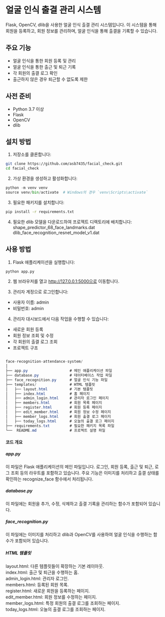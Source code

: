   # 얼굴 인식 출결 관리 시스템

Flask, OpenCV, dlib을 사용한 얼굴 인식 출결 관리 시스템입니다. 이 시스템을 통해 회원을 등록하고, 회원 정보를 관리하며, 얼굴 인식을 통해 출결을 기록할 수 있습니다.

## 주요 기능

- 얼굴 인식을 통한 회원 등록 및 관리
- 얼굴 인식을 통한 출근 및 퇴근 기록
- 각 회원의 출결 로그 확인
- 출근하지 않은 경우 퇴근할 수 없도록 제한

## 사전 준비

- Python 3.7 이상
- Flask
- OpenCV
- dlib

## 설치 방법

1. 저장소를 클론합니다:

```bash
git clone https://github.com/asb7435/facial_check.git
cd facial_check
```

2. 가상 환경을 생성하고 활성화합니다:

```python
python -m venv venv
source venv/bin/activate  # Windows의 경우 `venv\Scripts\activate`
```

3. 필요한 패키지를 설치합니다:

```bash
pip install -r requirements.txt
```

4. 필요한 dlib 모델을 다운로드하여 프로젝트 디렉토리에 배치합니다:    
shape_predictor_68_face_landmarks.dat     
dlib_face_recognition_resnet_model_v1.dat      

## 사용 방법
1. Flask 애플리케이션을 실행합니다:

```bash
python app.py
```

2. 웹 브라우저를 열고 http://127.0.0.1:5000으로 이동합니다.

3. 관리자 계정으로 로그인합니다:

- 사용자 이름: admin
- 비밀번호: admin

4. 관리자 대시보드에서 다음 작업을 수행할 수 있습니다:

- 새로운 회원 등록
- 회원 정보 조회 및 수정
- 각 회원의 출결 로그 조회
- 프로젝트 구조

```csharp

face-recognition-attendance-system/
│
├── app.py                   # 메인 애플리케이션 파일
├── database.py              # 데이터베이스 작업 파일
├── face_recognition.py      # 얼굴 인식 기능 파일
├── templates/               # HTML 템플릿
│   ├── layout.html          # 기본 템플릿
│   ├── index.html           # 홈 페이지
│   ├── admin_login.html     # 관리자 로그인 페이지
│   ├── members.html         # 회원 목록 페이지
│   ├── register.html        # 회원 등록 페이지
│   ├── edit_member.html     # 회원 정보 수정 페이지
│   ├── member_logs.html     # 회원 출결 로그 페이지
│   ├── today_logs.html      # 오늘의 출결 로그 페이지
├── requirements.txt         # 필요한 패키지 목록 파일
└──  README.md               # 프로젝트 설명 파일
```

#### 코드 개요
##### app.py
이 파일은 Flask 애플리케이션의 메인 파일입니다. 로그인, 회원 등록, 출근 및 퇴근, 로그 조회 등의 라우트를 포함하고 있습니다. 주요 기능은 이미지를 처리하고 출결 상태를 확인하는 recognize_face 함수에서 처리됩니다.

##### database.py
이 파일에는 회원을 추가, 수정, 삭제하고 출결 기록을 관리하는 함수가 포함되어 있습니다.

##### face_recognition.py
이 파일에는 이미지를 처리하고 dlib과 OpenCV를 사용하여 얼굴 인식을 수행하는 함수가 포함되어 있습니다.

##### HTML 템플릿
layout.html: 다른 템플릿들이 확장하는 기본 레이아웃.   
index.html: 출근 및 퇴근을 수행하는 홈.    
admin_login.html: 관리자 로그인.    
members.html: 등록된 회원 목록.        
register.html: 새로운 회원을 등록하는 페이지.      
edit_member.html: 회원 정보를 수정하는 페이지.     
member_logs.html: 특정 회원의 출결 로그를 조회하는 페이지.   
today_logs.html: 오늘의 출결 로그를 조회하는 페이지.   
